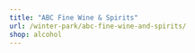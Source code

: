 ```yaml
---
title: "ABC Fine Wine & Spirits"
url: /winter-park/abc-fine-wine-and-spirits/
shop: alcohol
---
```

